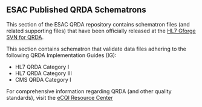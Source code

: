 <h2>ESAC Published QRDA Schematrons</h2>

This section of the ESAC QRDA repository contains schematron files (and related supporting files) that have been officially released at the <a href="https://gforge.hl7.org/gf/project/strucdoc/scmsvn/?action=browse&path=%252Ftrunk%252FQRDA%252F">HL7 Gforge SVN for QRDA</a>.


This section contains schematron that validate data files adhering to the following QRDA Implementation Guides (IG):

<ul>
<li>HL7 QRDA Category I </li>
<li>HL7 QRDA Category III </li>
<li>CMS QRDA Category I </li>
<li<CMS QRDA Category III </li>
</ul>

For comprehensive information regarding QRDA (and other quality standards), visit the <a href="https://ecqi.healthit.gov/">eCQI Resource Center</a>
